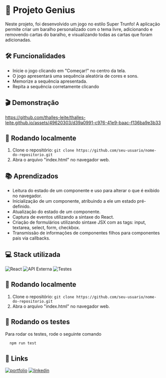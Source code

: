 
# 🧠 Projeto Genius

Neste projeto, foi desenvolvido um jogo no estilo Super Trunfo! A aplicação permite criar um baralho personalizado com o tema livre, adicionando e removendo cartas do baralho, e visualizando todas as cartas que foram adicionadas.

## :hammer_and_wrench: Funcionalidades

  - Inicie o jogo clicando em "Começar!" no centro da tela.
  - O jogo apresentará uma sequência aleatória de cores e sons.
  - Memorize a sequência apresentada.
  - Repita a sequência corretamente clicando


## :clapper: Demonstração


https://github.com/thalles-leite/thalles-leite.github.io/assets/49620303/d39a0991-c976-41e9-baac-f136ba9e3b33

## :rocket: Rodando localmente

1. Clone o repositório: `git clone https://github.com/seu-usuario/nome-do-repositorio.git`
2. Abra o arquivo "index.html" no navegador web.

## :books: Aprendizados

- Leitura do estado de um componente e uso para alterar o que é exibido no navegador.
- Inicialização de um componente, atribuindo a ele um estado pré-definido.
- Atualização do estado de um componente.
- Captura de eventos utilizando a sintaxe do React.
- Criação de formulários utilizando sintaxe JSX com as tags: input, textarea, select, form, checkbox.
- Transmissão de informações de componentes filhos para componentes pais via callbacks.


## 💻 Stack utilizada

![React](https://img.shields.io/badge/React-16.x-blue?logo=react)
![API Externa](https://img.shields.io/badge/API%20Externa--orange)
![Testes](https://img.shields.io/badge/Testes-Unit%C3%A1rios-success)

## :rocket: Rodando localmente

1. Clone o repositório: `git clone https://github.com/seu-usuario/nome-do-repositorio.git`
2. Abra o arquivo "index.html" no navegador web.


## :test_tube: Rodando os testes

Para rodar os testes, rode o seguinte comando

```bash
  npm run test
```


## 🔗 Links
[![portfolio](https://img.shields.io/badge/PORTIFÓLIO-000)](https://thalles-leite.vercel.app/)
[![linkedin](https://img.shields.io/badge/LINKEDIN-123)](https://www.linkedin.com/in/thallesleite/)


